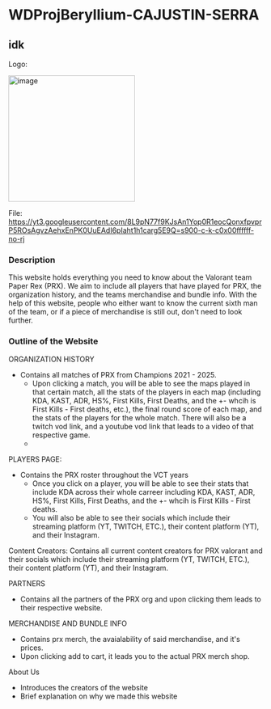 # WDProjBeryllium-CAJUSTIN-SERRA
## idk
Logo:

<img width="250" height="250" alt="image" src="https://github.com/user-attachments/assets/c23494c0-2c6b-4a29-ae07-2a0db90903db" />

File: https://yt3.googleusercontent.com/8L9pN77f9KJsAn1Yop0R1eocQonxfpvprP5ROsAgvzAehxEnPK0UuEAdI6pIaht1h1carg5E9Q=s900-c-k-c0x00ffffff-no-rj

### Description
This website holds everything you need to know about the Valorant team Paper Rex (PRX).  We aim to include all players that have played for PRX, the organization history, and the teams merchandise and bundle info. With the help of this website, people who either want to know the current sixth man of the team, or if a piece of merchandise is still out, don't need to look further.

### Outline of the Website
ORGANIZATION HISTORY
* Contains all matches of PRX from Champions 2021 - 2025.
  - Upon clicking a match, you will be able to see the maps played in that certain match, all the stats of the players in each map (including KDA, KAST, ADR, HS%, First Kills, First Deaths, and the +- whcih is First Kills - First deaths, etc.), the final round score of each map, and the stats of the players for the whole match. There will also be a twitch vod link, and a youtube vod link that leads to a video of that  respective game.
  - 
PLAYERS PAGE: 
* Contains the PRX roster throughout the VCT years
  - Once you click on a player, you will be able to see their stats that include KDA across their whole carreer including KDA, KAST, ADR, HS%, First Kills, First Deaths, and the +- whcih is First Kills - First     deaths.
  - You will also be able to see their socials which include their streaming platform (YT, TWITCH, ETC.), their content platform (YT), and their Instagram.

Content Creators:
Contains all current content creators for PRX valorant and their socials which include their streaming platform (YT, TWITCH, ETC.), their content platform (YT), and their Instagram.

PARTNERS
* Contains all the partners of the PRX org and upon clicking them leads to their respective website.

MERCHANDISE AND BUNDLE INFO
* Contains prx merch, the avaialability of said merchandise, and it's prices.
* Upon clicking add to cart, it leads you to the actual PRX merch shop.


About Us
* Introduces the creators of the website
* Brief explanation on why we made this website

  

